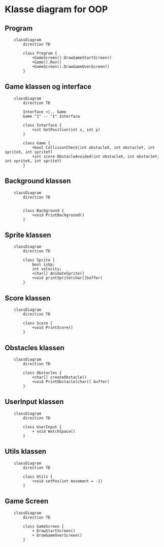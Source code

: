 # Klasse diagram for OOP

##  Program
```mermaid
    classDiagram
        direction TD
        
        class Program {
            +GameScreen().DrawGameStartScreen()
            +Game().Run()
            +GameScreen().DrawGameOverScreen()
        }

```

##  Game klassen og interface
```mermaid
    classDiagram
        direction TD
    
        Interface <|.. Game
        Game "1" -- "1" Interface
        
        class Interface {
            +int GetPosition(int x, int y)
        }

        class Game {
            +bool CollisionCheck(int obstacleX, int obstacleY, int spriteX, int spriteY)
            +int score ObstacleAvoided(int obstacleX, int obstacleY, int spriteX, int spriteY)
        }

```

##  Background klassen
```mermaid
    classDiagram
        direction TD


        class Background {
            +void PrintBackground()
        }
```

##  Sprite klassen
```mermaid
    classDiagram
        direction TD

        class Sprite {
            bool isUp;
            int velocity;
            +char[] AnimateSprite()
            +void printSprite(char[]buffer)
        }
```

##  Score klassen
```mermaid
    classDiagram
        direction TD

        class Score {
            +void PrintScore()
        }

```

##  Obstacles klassen
```mermaid
    classDiagram
        direction TD

        class Obstacles {
            +char[] createObstacle()
            +void PrintObstacle(char[] buffer)
        }
```

##  UserInput klassen
```mermaid
    classDiagram
        direction TD

        class UserInput {
            + void WatchSpace()
        }
```

##  Utils klassen
```mermaid
    classDiagram
        direction TD

        class Utils {
            +void setPos(int movement = -1)
        }
```
##  Game Screen
```mermaid
    classDiagram
        direction TD

        class GameScreen {
            + DrawStartScreen()
            + DrawGameOverScreen()
        }
```